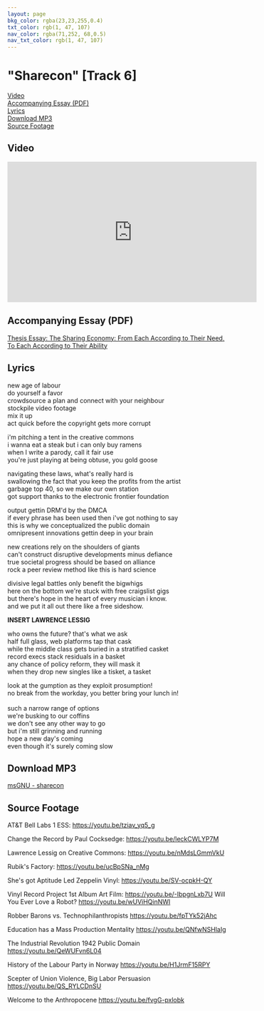 ```yaml
---
layout: page
bkg_color: rgba(23,23,255,0.4)
txt_color: rgb(1, 47, 107)
nav_color: rgba(71,252, 68,0.5)
nav_txt_color: rgb(1, 47, 107)
---
```


# "Sharecon" [Track 6]

[Video](#video)<br>
[Accompanying Essay (PDF)](#pdf)<br>
[Lyrics](#lyrics)<br>
[Download MP3](#mp3)<br>
[Source Footage](#foot)

<!-- ## Background & Credits -->

<h2 id='video'> Video </h2>

<div class="embed-responsive embed-responsive-16by9">
  <iframe width="560" height="315" src="https://www.youtube.com/embed/MkY09ebJXEQ" frameborder="0" allowfullscreen></iframe>
</div>

<h2 id='pdf'> Accompanying Essay (PDF) </h2>

[Thesis Essay: The Sharing Economy: From Each According to Their Need, To Each According to Their Ability](/pdfs/chelsea_palmer_2015_SIC_essay7.pdf)

<h2 id='lyrics'> Lyrics </h2>

new age of labour<br>
do yourself a favor<br>
crowdsource a plan and connect with your neighbour<br>
stockpile video footage<br>
mix it up<br>
act quick before the copyright gets more corrupt<br>

i'm pitching a tent in the creative commons<br>
i wanna eat a steak but i can only buy ramens<br>
when I write a parody, call it fair use<br>
you're just playing at being obtuse, you gold goose<br>

navigating these laws, what's really hard is<br>
swallowing the fact that you keep the profits from the artist<br>
garbage top 40, so we make our own station<br>
got support thanks to the electronic frontier foundation<br>

output gettin DRM'd by the DMCA<br>
if every phrase has been used then i've got nothing to say<br>
this is why we conceptualized the public domain<br>
omnipresent innovations gettin deep in your brain<br>

new creations rely on the shoulders of giants<br>
can't construct disruptive developments minus defiance<br>
true societal progress should be based on alliance<br>
rock a peer review method like this is hard science<br>

divisive legal battles only benefit the bigwhigs<br>
here on the bottom we're stuck with free craigslist gigs<br>
but there's hope in the heart of every musician i know.<br>
and we put it all out there like a free sideshow.<br>

**INSERT LAWRENCE LESSIG**

who owns the future? that's what we ask<br>
half full glass, web platforms tap that cask<br>
while the middle class gets buried in a stratified casket<br>
record execs stack residuals in a basket<br>
any chance of policy reform, they will mask it<br>
when they drop new singles like a tisket, a tasket<br>

look at the gumption as they exploit prosumption!<br>
no break from the workday, you better bring your lunch in!<br>
<br>
such a narrow range of options<br>
we're busking to our coffins<br>
we don't see any other way to go<br>
but i'm still grinning and running<br>
hope a new day's coming<br>
even though it's surely coming slow<br>


<h2 id='mp3'> Download MP3 </h2>

[msGNU - sharecon](/mp3s/msGNU-Sharecon.mp3)


## Source Footage

AT&T Bell Labs 1 ESS: https://youtu.be/tziav_yq5_g

Change the Record by Paul Cocksedge: https://youtu.be/leckCWLYP7M

Lawrence Lessig on Creative Commons: https://youtu.be/nMdsLGmmVkU

Rubik's Factory: https://youtu.be/ucBpSNa_nMg

She's got Aptitude Led Zeppelin Vinyl: https://youtu.be/SV-ocpkH-QY

Vinyl Record Project 1st Album Art Film: https://youtu.be/-IbpgnLxb7U
Will You Ever Love a Robot? https://youtu.be/wUViHQinNWI

Robber Barons vs. Technophilanthropists https://youtu.be/fpTYk52jAhc

Education has a Mass Production Mentality https://youtu.be/QNfwNSHlaIg

The Industrial Revolution 1942 Public Domain https://youtu.be/QeWUFvn6L04

History of the Labour Party in Norway https://youtu.be/H1JrmF15RPY

Scepter of Union Violence, Big Labor Persuasion https://youtu.be/QS_RYLCDnSU

Welcome to the Anthropocene https://youtu.be/fvgG-pxlobk
